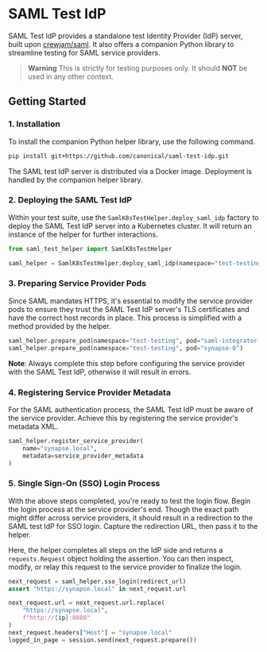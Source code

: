 # SAML Test IdP

SAML Test IdP provides a standalone test Identity Provider (IdP) server, built
upon [crewjam/saml](https://github.com/crewjam/saml). It also offers a companion
Python library to streamline testing for SAML service providers.

> **Warning**
> This is strictly for testing purposes only. It should **NOT** be used in any
> other context.

## Getting Started

### 1. Installation

To install the companion Python helper library, use the following command.

```bash
pip install git+https://github.com/canonical/saml-test-idp.git
```

The SAML test IdP server is distributed via a Docker image. Deployment is
handled by the companion helper library.

### 2. Deploying the SAML Test IdP

Within your test suite, use the `SamlK8sTestHelper.deploy_saml_idp` factory to
deploy the SAML Test IdP server into a Kubernetes cluster. It will return an
instance of the helper for further interactions.

```python
from saml_test_helper import SamlK8sTestHelper

saml_helper = SamlK8sTestHelper.deploy_saml_idp(namespace="test-testing")
```

### 3. Preparing Service Provider Pods

Since SAML mandates HTTPS, it's essential to modify the service provider pods to
ensure they trust the SAML Test IdP server's TLS certificates and have the
correct host records in place. This process is simplified with a method provided
by the helper.

```python
saml_helper.prepare_pod(namespace="test-testing", pod="saml-integrator-0")
saml_helper.prepare_pod(namespace="test-testing", pod="synapse-0")
```

**Note**: Always complete this step before configuring the service provider with
the SAML Test IdP, otherwise it will result in errors.

### 4. Registering Service Provider Metadata

For the SAML authentication process, the SAML Test IdP must be aware of the
service provider. Achieve this by registering the service provider's metadata
XML.

```python
saml_helper.register_service_provider(
    name="synapse.local",
    metadata=service_provider_metadata
)
```

### 5. Single Sign-On (SSO) Login Process

With the above steps completed, you're ready to test the login flow. Begin the
login process at the service provider's end. Though the exact path might differ
across service providers, it should result in a redirection to the SAML test IdP
for SSO login. Capture the redirection URL, then pass it to the helper.

Here, the helper completes all steps on the IdP side and returns
a `requests.Request` object holding the assertion. You can then inspect, modify,
or relay this request to the service provider to finalize the login.

```python
next_request = saml_helper.sso_login(redirect_url)
assert "https://synapse.local" in next_request.url

next_request.url = next_request.url.replace(
    "https://synapse.local",
    f"http://{ip}:8080"
)
next_request.headers["Host"] = "synapse.local"
logged_in_page = session.send(next_request.prepare())
```
